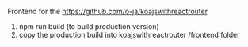 Frontend for the https://github.com/o-ja/koajswithreactrouter.

1) npm run build (to build production version)
2) copy the production build into koajswithreactrouter /frontend folder